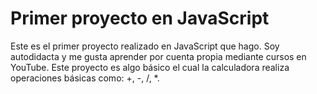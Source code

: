 # Primer proyecto en JavaScript

Este es el primer proyecto realizado en JavaScript que hago. 
Soy autodidacta y me gusta aprender por cuenta propia mediante cursos en YouTube.
Este proyecto es algo básico el cual la calculadora realiza operaciones básicas como: +, -, /, *.
